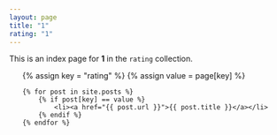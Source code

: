 ```yaml
---
layout: page
title: "1"
rating: "1"
---
```

  
This is an index page for **1** in the `rating` collection.

<ul>
    {% assign key = "rating" %}
    {% assign value = page[key] %}

    {% for post in site.posts %}
        {% if post[key] == value %}
            <li><a href="{{ post.url }}">{{ post.title }}</a></li>
        {% endif %}
    {% endfor %}
</ul>
